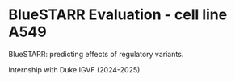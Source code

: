 # BlueSTARR Evaluation - cell line A549
BlueSTARR: predicting effects of regulatory variants.

Internship with Duke IGVF (2024-2025). 
